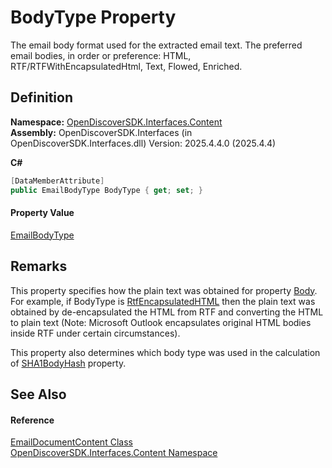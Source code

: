 # BodyType Property


The email body format used for the extracted email text. The preferred email bodies, in order or preference: HTML, RTF/RTFWithEncapsulatedHtml, Text, Flowed, Enriched.



## Definition
**Namespace:** <a href="79f11d04-c275-b915-db5b-ab2227989555">OpenDiscoverSDK.Interfaces.Content</a>  
**Assembly:** OpenDiscoverSDK.Interfaces (in OpenDiscoverSDK.Interfaces.dll) Version: 2025.4.4.0 (2025.4.4)

**C#**
``` C#
[DataMemberAttribute]
public EmailBodyType BodyType { get; set; }
```



#### Property Value
<a href="24c7b53e-8bff-c22b-3b93-62a7138486c1">EmailBodyType</a>

## Remarks

This property specifies how the plain text was obtained for property <a href="6803637d-85ea-d049-bc85-e610b7cd7318">Body</a>. For example, if BodyType is <a href="24c7b53e-8bff-c22b-3b93-62a7138486c1">RtfEncapsulatedHTML</a> then the plain text was obtained by de-encapsulated the HTML from RTF and converting the HTML to plain text (Note: Microsoft Outlook encapsulates original HTML bodies inside RTF under certain circumstances).

This property also determines which body type was used in the calculation of <a href="338cd696-27e0-d5ad-7da6-7ab371e7cbb2">SHA1BodyHash</a> property.


## See Also


#### Reference
<a href="4ead9d3b-7f35-a7fc-a759-9441e2ab2eb5">EmailDocumentContent Class</a>  
<a href="79f11d04-c275-b915-db5b-ab2227989555">OpenDiscoverSDK.Interfaces.Content Namespace</a>  
